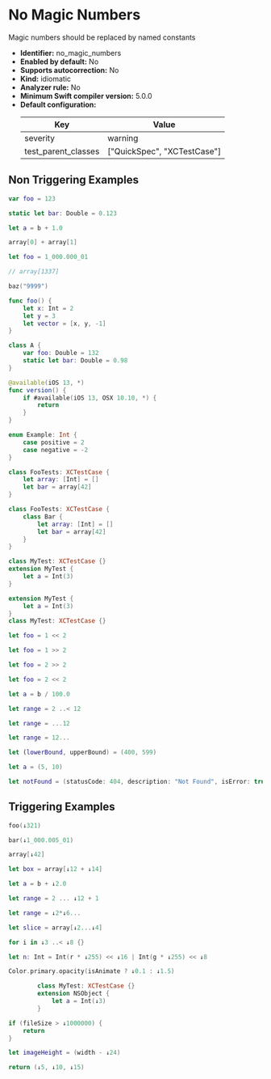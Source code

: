 # No Magic Numbers

Magic numbers should be replaced by named constants

* **Identifier:** no_magic_numbers
* **Enabled by default:** No
* **Supports autocorrection:** No
* **Kind:** idiomatic
* **Analyzer rule:** No
* **Minimum Swift compiler version:** 5.0.0
* **Default configuration:**
  <table>
  <thead>
  <tr><th>Key</th><th>Value</th></tr>
  </thead>
  <tbody>
  <tr>
  <td>
  severity
  </td>
  <td>
  warning
  </td>
  </tr>
  <tr>
  <td>
  test_parent_classes
  </td>
  <td>
  [&quot;QuickSpec&quot;, &quot;XCTestCase&quot;]
  </td>
  </tr>
  </tbody>
  </table>

## Non Triggering Examples

```swift
var foo = 123
```

```swift
static let bar: Double = 0.123
```

```swift
let a = b + 1.0
```

```swift
array[0] + array[1] 
```

```swift
let foo = 1_000.000_01
```

```swift
// array[1337]
```

```swift
baz("9999")
```

```swift
func foo() {
    let x: Int = 2
    let y = 3
    let vector = [x, y, -1]
}
```

```swift
class A {
    var foo: Double = 132
    static let bar: Double = 0.98
}
```

```swift
@available(iOS 13, *)
func version() {
    if #available(iOS 13, OSX 10.10, *) {
        return
    }
}
```

```swift
enum Example: Int {
    case positive = 2
    case negative = -2
}
```

```swift
class FooTests: XCTestCase {
    let array: [Int] = []
    let bar = array[42]
}
```

```swift
class FooTests: XCTestCase {
    class Bar {
        let array: [Int] = []
        let bar = array[42]
    }
}
```

```swift
class MyTest: XCTestCase {}
extension MyTest {
    let a = Int(3)
}
```

```swift
extension MyTest {
    let a = Int(3)
}
class MyTest: XCTestCase {}
```

```swift
let foo = 1 << 2
```

```swift
let foo = 1 >> 2
```

```swift
let foo = 2 >> 2
```

```swift
let foo = 2 << 2
```

```swift
let a = b / 100.0
```

```swift
let range = 2 ..< 12
```

```swift
let range = ...12
```

```swift
let range = 12...
```

```swift
let (lowerBound, upperBound) = (400, 599)
```

```swift
let a = (5, 10)
```

```swift
let notFound = (statusCode: 404, description: "Not Found", isError: true)
```

## Triggering Examples

```swift
foo(↓321)
```

```swift
bar(↓1_000.005_01)
```

```swift
array[↓42]
```

```swift
let box = array[↓12 + ↓14]
```

```swift
let a = b + ↓2.0
```

```swift
let range = 2 ... ↓12 + 1
```

```swift
let range = ↓2*↓6...
```

```swift
let slice = array[↓2...↓4]
```

```swift
for i in ↓3 ..< ↓8 {}
```

```swift
let n: Int = Int(r * ↓255) << ↓16 | Int(g * ↓255) << ↓8
```

```swift
Color.primary.opacity(isAnimate ? ↓0.1 : ↓1.5)
```

```swift
        class MyTest: XCTestCase {}
        extension NSObject {
            let a = Int(↓3)
        }
```

```swift
if (fileSize > ↓1000000) {
    return
}
```

```swift
let imageHeight = (width - ↓24)
```

```swift
return (↓5, ↓10, ↓15)
```